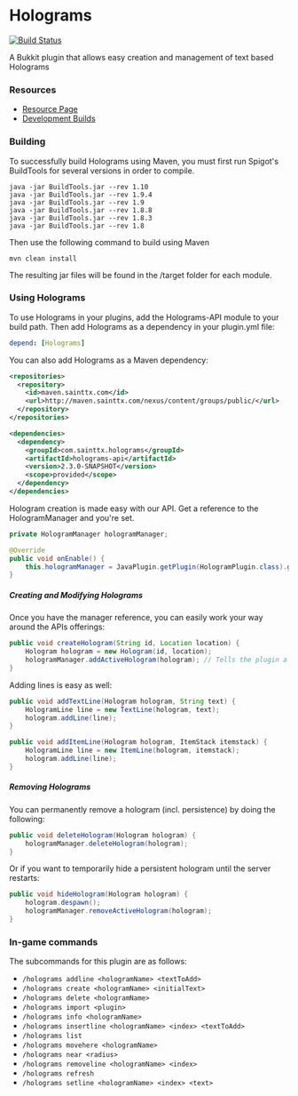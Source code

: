 # Holograms
[![Build Status](http://ci.sainttx.com/buildStatus/icon?job=Holograms)](http://ci.sainttx.com/job/Holograms/)

A Bukkit plugin that allows easy creation and management of text based Holograms

### Resources

* [Resource Page](https://www.spigotmc.org/resources/holograms.4924/)
* [Development Builds](http://ci.sainttx.com/job/Holograms/)

### Building

To successfully build Holograms using Maven, you must first run Spigot's BuildTools for several versions in order to compile.

```
java -jar BuildTools.jar --rev 1.10
java -jar BuildTools.jar --rev 1.9.4
java -jar BuildTools.jar --rev 1.9
java -jar BuildTools.jar --rev 1.8.8
java -jar BuildTools.jar --rev 1.8.3
java -jar BuildTools.jar --rev 1.8
```

Then use the following command to build using Maven
```
mvn clean install
```

The resulting jar files will be found in the /target folder for each module.

### Using Holograms

To use Holograms in your plugins, add the Holograms-API module to your build path. Then add Holograms as a dependency in your plugin.yml file:

```yml
depend: [Holograms]
```

You can also add Holograms as a Maven dependency:

```xml
<repositories>
  <repository>
    <id>maven.sainttx.com</id>
    <url>http://maven.sainttx.com/nexus/content/groups/public/</url>
  </repository>
</repositories>

<dependencies>
  <dependency>
    <groupId>com.sainttx.holograms</groupId>
    <artifactId>holograms-api</artifactId>
    <version>2.3.0-SNAPSHOT</version>
    <scope>provided</scope>
  </dependency>
</dependencies>
```

Hologram creation is made easy with our API. Get a reference to the HologramManager and you're set.

```java
private HologramManager hologramManager;

@Override
public void onEnable() {
    this.hologramManager = JavaPlugin.getPlugin(HologramPlugin.class).getHologramManager();
}
```

##### Creating and Modifying Holograms

Once you have the manager reference, you can easily work your way around the APIs offerings:

```java
public void createHologram(String id, Location location) {
    Hologram hologram = new Hologram(id, location);
    hologramManager.addActiveHologram(hologram); // Tells the plugin a new Hologram was added
}
```

Adding lines is easy as well:

```java
public void addTextLine(Hologram hologram, String text) {
    HologramLine line = new TextLine(hologram, text);
    hologram.addLine(line);
}

public void addItemLine(Hologram hologram, ItemStack itemstack) {
    HologramLine line = new ItemLine(hologram, itemstack);
    hologram.addLine(line);
}
```

##### Removing Holograms

You can permanently remove a hologram (incl. persistence) by doing the following:

```java
public void deleteHologram(Hologram hologram) {
    hologramManager.deleteHologram(hologram);
}
```

Or if you want to temporarily hide a persistent hologram until the server restarts:

```java
public void hideHologram(Hologram hologram) {
    hologram.despawn();
    hologramManager.removeActiveHologram(hologram);
}
```

### In-game commands
The subcommands for this plugin are as follows:

* `/holograms addline <hologramName> <textToAdd>`
* `/holograms create <hologramName> <initialText>`
* `/holograms delete <hologramName>`
* `/holograms import <plugin>`
* `/holograms info <hologramName>`
* `/holograms insertline <hologramName> <index> <textToAdd>`
* `/holograms list`
* `/holograms movehere <hologramName>`
* `/holograms near <radius>`
* `/holograms removeline <hologramName> <index>`
* `/holograms refresh`
* `/holograms setline <hologramName> <index> <text>`

